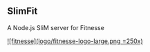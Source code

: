 ## SlimFit
A Node.js SliM server for Fitnesse

[![fitnesse](logo/fitnesse-logo-large.png =250x)](http://www.fitnesse.org/) 
